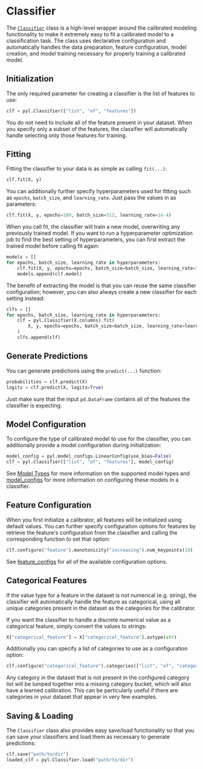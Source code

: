 # Classifier

The [`Classifier`](../api/classifier.md) class is a high-level wrapper around the calibrated modeling functionality to make it extremely easy to fit a calibrated model to a classification task. The class uses declarative configuration and automatically handles the data preparation, feature configuration, model creation, and model training necessary for properly training a calibrated model.

## Initialization

The only required parameter for creating a classifier is the list of features to use:

```py
clf = pyl.Classifier(["list", "of", "features"])
```

You do not need to include all of the feature present in your dataset. When you specify only a subset of the features, the classifier will automatically handle selecting only those features for training.

## Fitting

Fitting the classifier to your data is as simple as calling `fit(...)`:

```py
clf.fit(X, y)
```

You can additionally further specify hyperparameters used for fitting such as `epochs`, `batch_size`, and `learning_rate`. Just pass the values in as parameters:

```py
clf.fit(X, y, epochs=100, batch_size=512, learning_rate=1e-4)
```

When you call fit, the classifier will train a new model, overwriting any previously trained model. If you want to run a hyperparameter optimization job to find the best setting of hyperparameters, you can first extract the trained model before calling fit again:

```py
models = []
for epochs, batch_size, learning_rate in hyperparameters:
    clf.fit(X, y, epochs=epochs, batch_size=batch_size, learning_rate=learning_rate)
    models.append(clf.model)
```

The benefit of extracting the model is that you can reuse the same classifier configuration; however, you can also always create a new classifier for each setting instead:

```py
clfs = []
for epochs, batch_size, learning_rate in hyperparameters:
    clf = pyl.Classifier(X.columns).fit(
        X, y, epochs=epochs, batch_size=batch_size, learning_rate=learning_rate
    )
    clfs.append(clf)
```

## Generate Predictions

You can generate predictions using the `predict(...)` function:

```py
probabilities = clf.predict(X)
logits = clf.predict(X, logits=True)
```

Just make sure that the input `pd.DataFrame` contains all of the features the classifier is expecting.

## Model Configuration

To configure the type of calibrated model to use for the classifier, you can additionally provide a model configuration during initialization:

```py
model_config = pyl.model_configs.LinearConfig(use_bias=False)
clf = pyl.Classifier(["list", "of", "features"], model_config)
```

See [Model Types](model_types.md) for more information on the supported model types and [model_configs](../api/model_configs.md) for more information on configuring these models in a classifier. 

## Feature Configuration

When you first initialize a calibrator, all features will be initialized using default values. You can further specify configuration options for features by retrieve the feature's configuration from the classifier and calling the corresponding function to set that option:

```py
clf.configure("feature").monotonicity("increasing").num_keypoints(10)
```

See [feature_configs](../api/feature_config.md) for all of the available configuration options.

## Categorical Features

If the value type for a feature in the dataset is not numerical (e.g. string), the classifier will automatically handle the feature as categorical, using all unique categories present in the dataset as the categories for the calibrator.

If you want the classifier to handle a discrete numerical value as a categorical feature, simply convert the values to strings:

```py
X["categorical_feature"] = X["categorical_feature"].astype(str)
```

Additionally you can specify a list of categories to use as a configuration option:

```py
clf.configure("categorical_feature").categories(["list", "of", "categories"])
```

Any category in the dataset that is not present in the configured category list will be lumped together into a missing category bucket, which will also have a learned calibration. This can be particularly useful if there are categories in your dataset that appear in very few examples.

## Saving & Loading

The `Classifier` class also provides easy save/load functionality so that you can save your classifiers and load them as necessary to generate predictions:

```py
clf.save("path/to/dir")
loaded_clf = pyl.Classifier.load("path/to/dir")
```

